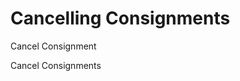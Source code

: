 # Cancelling Consignments

Cancel Consignment

Cancel Consignments




<script src="../../scripts/requesttabs.js"></script>
<script src="../../scripts/responsetabs.js"></script>
<script src="../../scripts/copy.js"></script>